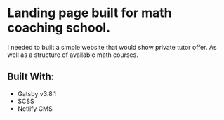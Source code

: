 <h1>Landing page built for math coaching school.</h1>
<p>I needed to built a simple website that would show private tutor offer. As well as a structure of available math courses.</p>
<h2>Built With:</h2>
  <ul>
    <li>Gatsby v3.8.1</li>
    <li>SCSS</li>
    <li>Netlify CMS</li>
  </ul>
